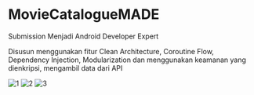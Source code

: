 # MovieCatalogueMADE

Submission Menjadi Android Developer Expert

Disusun menggunakan fitur Clean Architecture, Coroutine Flow, Dependency Injection, Modularization dan menggunakan keamanan yang dienkripsi, mengambil data dari API

![1](https://user-images.githubusercontent.com/23412724/105049603-cbca4080-5aa7-11eb-9a5c-be16b0eec2ac.png)
![2](https://user-images.githubusercontent.com/23412724/105049611-cd940400-5aa7-11eb-9e6c-bebebb8c90b7.png)
![3](https://user-images.githubusercontent.com/23412724/105049617-cec53100-5aa7-11eb-8731-37998e8d5786.png)
